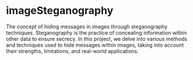 # imageSteganography
The concept of hiding messages in images through steganography techniques.
Steganography is the practice of concealing information within other data to ensure secrecy.
In this project, we delve into various methods and techniques used to hide messages within images, taking into account their strengths, limitations, and real-world applications.​
